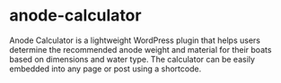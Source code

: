 # anode-calculator
Anode Calculator is a lightweight WordPress plugin that helps users determine the recommended anode weight and material for their boats based on dimensions and water type. The calculator can be easily embedded into any page or post using a shortcode.
